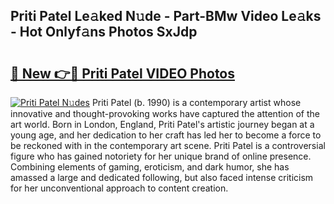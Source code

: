 ## Priti Patel Le𝚊ked N𝚞de - Part-BMw Video Le𝚊ks - Hot Onlyf𝚊ns Photos SxJdp

# <h2><a href="http://ab74238.deff.icu/?id=Priti+Patel">🔗 New 👉🔴 Priti Patel VIDEO Photos</a></h2>

[![Priti Patel N𝚞des](https://i.imgur.com/rIISA9y.gif)](http://ab74238.deff.icu/?id=Priti+Patel)
Priti Patel (b. 1990) is a contemporary artist whose innovative and thought-provoking works have captured the attention of the art world. Born in London, England, Priti Patel's artistic journey began at a young age, and her dedication to her craft has led her to become a force to be reckoned with in the contemporary art scene. Priti Patel is a controversial figure who has gained notoriety for her unique brand of online presence. Combining elements of gaming, eroticism, and dark humor, she has amassed a large and dedicated following, but also faced intense criticism for her unconventional approach to content creation.
